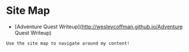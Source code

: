 # Site Map

- [Adventure Quest Writeup](http://wesleycoffman.github.io/Adventure Quest Writeup) 

`
Use the site map to navigate around my content!
`
